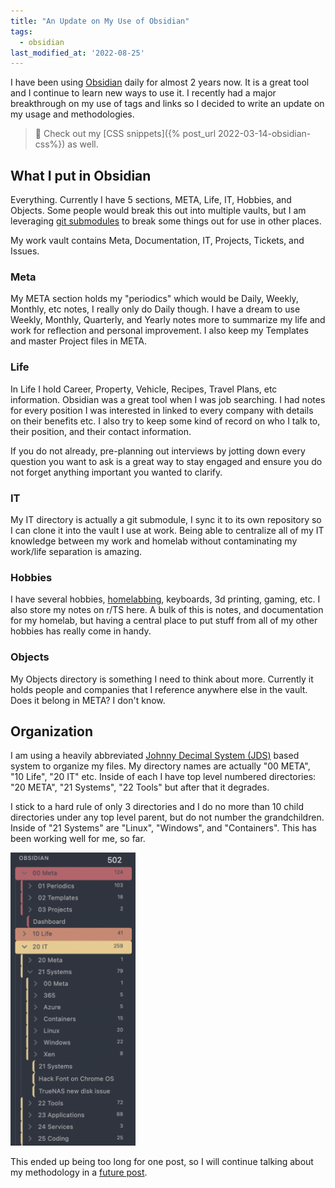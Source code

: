 ```yaml
---
title: "An Update on My Use of Obsidian"
tags:
  - obsidian
last_modified_at: '2022-08-25'
---
```

I have been using [Obsidian](https://obsidian.md) daily for almost 2 years now. It is a great tool and I continue to learn new ways to use it. I recently had a major breakthrough on my use of tags and links so I decided to write an update on my usage and methodologies.

> 📝 Check out my [CSS snippets]({% post_url 2022-03-14-obsidian-css%}) as well.

## What I put in Obsidian
Everything. Currently I have 5 sections, META, Life, IT, Hobbies, and Objects. Some people would break this out into multiple vaults, but I am leveraging [git submodules](https://git-scm.com/book/en/v2/Git-Tools-Submodules) to break some things out for use in other places.

My work vault contains Meta, Documentation, IT, Projects, Tickets, and Issues.

### Meta
My META section holds my "periodics" which would be Daily, Weekly, Monthly, etc notes, I really only do Daily though. I have a dream to use Weekly, Monthly, Quarterly, and Yearly notes more to summarize my life and work for reflection and personal improvement. I also keep my Templates and master Project files in META.

### Life
In Life I hold Career, Property, Vehicle, Recipes, Travel Plans, etc information. Obsidian was a great tool when I was job searching. I had notes for every position I was interested in linked to every company with details on their benefits etc. I also try to keep some kind of record on who I talk to, their position, and their contact information. 

If you do not already, pre-planning out interviews by jotting down every question you want to ask is a great way to stay engaged and ensure you do not forget anything important you wanted to clarify.

### IT
My IT directory is actually a git submodule, I sync it to its own repository so I can clone it into the vault I use at work. Being able to centralize all of my IT knowledge between my work and homelab without contaminating my work/life separation is amazing.

### Hobbies
I have several hobbies, [homelabbing](/homelab), keyboards, 3d printing, gaming, etc. I also store my notes on r/TS here. A bulk of this is notes, and documentation for my homelab, but having a central place to put stuff from all of my other hobbies has really come in handy.

### Objects
My Objects directory is something I need to think about more. Currently it holds people and companies that I reference anywhere else in the vault. Does it belong in META? I don't know.

## Organization
I am using a heavily abbreviated [Johnny Decimal System (JDS)](https://johnnydecimal.com/) based system to organize my files. My directory names are actually "00 META", "10 Life", "20 IT" etc. Inside of each I have top level numbered directories: "20 META", "21 Systems", "22 Tools" but after that it degrades. 

I stick to a hard rule of only 3 directories and I do no more than 10 child directories under any top level parent, but do not number the grandchildren. Inside of "21 Systems" are "Linux", "Windows", and "Containers". This has been working well for me, so far.

<img src="/assets/images/2022-08-25-update-on-obsidian/JDS0.png" alt="JDS layout" width="200"/>

This ended up being too long for one post, so I will continue talking about my methodology in a [future post]().
